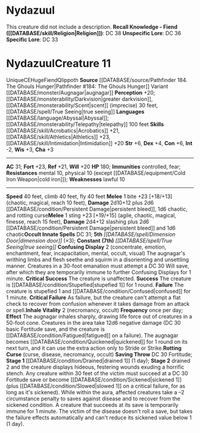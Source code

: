 ﻿---
ac: '31'
alignment: CE
all_resistance: null
burrow_speed: null
charisma: '+3'
climb_speed: '40'
constitution: '+6'
creature_ability:
- Confusing Display
- Inhale Vitality
- Rotting Curse
creature_family: null
dexterity: '+4'
element: null
fly_speed: '40'
fortitude: '+23'
hardness: null
hp: '180'
id: '2145'
immunity:
- '[[DATABASE/trait/Troll|controlled]]'
- '[[DATABASE/trait/Fear|fear]]'
intelligence: '-2'
land_speed: '40'
language:
- '[[DATABASE/language/Abyssal|Abyssal]] ; [[DATABASE/monsterability/Telepathy|telepathy]]
  100 feet'
level: '11'
max_speed: '40'
name: Nydazuul
perception: '+20'
rarity: Unique
reflex: '+21'
resistance:
- '[[DATABASE/trait/Mental|mental]] 10'
- physical 10 (except [[DATABASE/equipment/Cold Iron Weapon|cold iron]] )
rus_type_level: null
school: null
sense:
- '[[DATABASE/monsterability/Darkvision|greater darkvision]]'
- '[[DATABASE/monsterability/Scent|scent]] (imprecise) 30 feet'
- '[[DATABASE/spell/True Seeing|true seeing]]'
size: Huge
skill:
- '[[DATABASE/skill/Acrobatics|Acrobatics]] +21'
- '[[DATABASE/skill/Athletics|Athletics]] +23'
- '[[DATABASE/skill/Intimidation|Intimidation]] +20'
source: '[[DATABASE/source/Pathfinder 184. The Ghouls Hunger|Pathfinder #184: The
  Ghouls Hunger]]'
speed:
- 40 feet
- climb 40 feet
- fly 40 feet
spell:
- '[[DATABASE/spell/Dimension Door|Dimension Door]]'
- '[[DATABASE/spell/True Seeing|TrueSeeing]]'
strength: '+6'
strength_req: '6'
strongest_save:
- Fortitude
swim_speed: null
trait:
- '[[DATABASE/trait/Fiend|Fiend]]'
- '[[DATABASE/trait/Qlippoth|Qlippoth]]'
- '[[DATABASE/trait/Unique|Unique]]'
type: Creature
vision: Greater darkvision
weakest_save:
- Will
weakness:
- '[[DATABASE/trait/Lawful|lawful]] 10'
will: '+20'
wisdom: '+3'

---
# Nydazuul

This creature did not include a description.
**Recall Knowledge - Fiend ([[DATABASE/skill/Religion|Religion]])**: DC 38
**Unspecific Lore**: DC 36
**Specific Lore**: DC 33

# Nydazuul<span class="item-type">Creature 11</span>

<span class="trait-unique item-trait">Unique</span><span class="trait-alignment item-trait">CE</span><span class="trait-size item-trait">Huge</span><span class="item-trait">Fiend</span><span class="item-trait">Qlippoth</span>
**Source** [[DATABASE/source/Pathfinder 184. The Ghouls Hunger|Pathfinder #184: The Ghouls Hunger]]
Variant [[DATABASE/monster/Augnagar|augnagar]] 
**Perception** +20; [[DATABASE/monsterability/Darkvision|greater darkvision]], [[DATABASE/monsterability/Scent|scent]] (imprecise) 30 feet, [[DATABASE/spell/True Seeing|true seeing]]
**Languages** [[DATABASE/language/Abyssal|Abyssal]]; [[DATABASE/monsterability/Telepathy|telepathy]] 100 feet
**Skills** [[DATABASE/skill/Acrobatics|Acrobatics]] +21, [[DATABASE/skill/Athletics|Athletics]] +23, [[DATABASE/skill/Intimidation|Intimidation]] +20
**Str** +6, **Dex** +4, **Con** +6, **Int** -2, **Wis** +3, **Cha** +3

---
**AC** 31; **Fort** +23, **Ref** +21, **Will** +20
**HP** 180; **Immunities** controlled, fear; **Resistances** mental 10, physical 10 (except [[DATABASE/equipment/Cold Iron Weapon|cold iron]]); **Weaknesses** lawful 10

---
**Speed** 40 feet, climb 40 feet, fly 40 feet
<span class="in-box-ability">**Melee** <span class="action-icon">1</span> bite +23 [+18/+13] (chaotic, magical, reach 10 feet), **Damage** 2d10+12 plus 2d6 [[DATABASE/condition/Persistent Damage|persistent bleed]], 1d6 chaotic, and rotting curse</span><span class="in-box-ability">**Melee** <span class="action-icon">1</span> sting +23 [+19/+15] (agile, chaotic, magical, finesse, reach 15 feet), **Damage** 2d4+12 slashing plus 2d6 [[DATABASE/condition/Persistent Damage|persistent bleed]] and 1d6 chaotic</span>**Occult Innate Spells** DC 31; **5th** _[[DATABASE/spell/Dimension Door|dimension door]]_ (×3); **Constant** **(7th)** _[[DATABASE/spell/True Seeing|true seeing]]_
<span class="in-box-ability">**Confusing Display** <span class="action-icon">2</span> (concentrate, emotion, enchantment, fear, incapacitation, mental, occult, visual) The augnagar's writhing limbs and flesh seethe and squirm in a disorienting and unsettling manner. Creatures in a 30-foot emanation must attempt a DC 30 Will save, after which they are temporarily immune to further Confusing Displays for 1 minute. 
**Critical Success** The creature is unaffected. 
**Success** The creature is [[DATABASE/condition/Stupefied|stupefied 1]] for 1 round. 
**Failure** The creature is stupefied 1 and [[DATABASE/condition/Confused|confused]] for 1 minute. 
**Critical Failure** As failure, but the creature can't attempt a flat check to recover from confusion whenever it takes damage from an attack or spell.</span><span class="in-box-ability">**Inhale Vitality** <span class="action-icon">2</span> (necromancy, occult) **Frequency** once per day; **Effect** The augnagar inhales sharply, drawing life force out of creatures in a 50-foot cone. Creatures in the area take 12d6 negative damage (DC 30 basic Fortitude save, and the creature is [[DATABASE/condition/Fatigued|fatigued]] on a failure). The augnagar becomes [[DATABASE/condition/Quickened|quickened]] for 1 round on its next turn, and it can use the extra action only to Stride or Strike.</span><span class="in-box-ability">**Rotting Curse** (curse, disease, necromancy, occult) **Saving Throw** DC 30 Fortitude; **Stage 1** [[DATABASE/condition/Drained|drained 1]] (1 day); **Stage 2** drained 2 and the creature displays hideous, festering wounds exuding a horrific stench. Any creature within 30 feet of the victim must succeed at a DC 30 Fortitude save or become [[DATABASE/condition/Sickened|sickened 1]] (plus [[DATABASE/condition/Slowed|slowed 1]] on a critical failure, for as long as it's sickened). While within the aura, affected creatures take a –2 circumstance penalty to saves against disease and to recover from the sickened condition. A creature that succeeds at its save is temporarily immune for 1 minute. The victim of the disease doesn't roll a save, but takes the failure effects automatically and can't reduce its sickened value below 1 (1 day).</span>